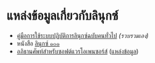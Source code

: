# แหล่งข้อมูลเกี่ยวกับลินุกซ์

- [คู่มือการใช้ระบบปฏิบัติการลินุกซ์ฉบับคนทั่วไป](https://warut92.github.io/manual-linux-th/) _(รวบรวมเอง)_
- หนังสือ [ลินุกซ์ ๑๐๑](https://github.com/poonlap/linuxbook)
- [อภิธานศัพท์สำหรับซอฟต์แวรโอเพนซอร์ส์](https://warut92.github.io/manual-linux-th/glossary.html) ([แหล่งข้อมูล](https://web.archive.org/web/20120903100208/http://www.opentle.org/ossglossary/))
